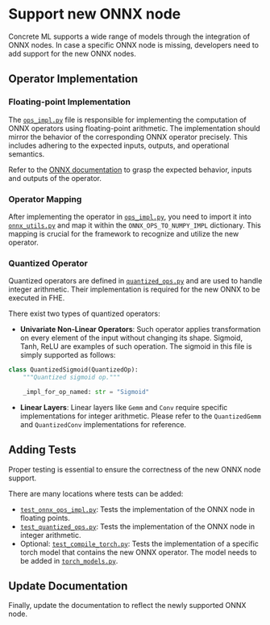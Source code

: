 # Support new ONNX node

Concrete ML supports a wide range of models through the integration of ONNX nodes. In case a specific ONNX node is missing, developers need to add support for the new ONNX nodes.

## Operator Implementation

### Floating-point Implementation

The [`ops_impl.py`](../../src/concrete/ml/onnx/ops_impl.py) file is responsible for implementing the computation of ONNX operators using floating-point arithmetic. The implementation should mirror the behavior of the corresponding ONNX operator precisely. This includes adhering to the expected inputs, outputs, and operational semantics.

Refer to the [ONNX documentation](https://github.com/onnx/onnx/blob/main/docs/Operators.md) to grasp the expected behavior, inputs and outputs of the operator.

### Operator Mapping

After implementing the operator in [`ops_impl.py`](../../src/concrete/ml/onnx/ops_impl.py), you need to import it into [`onnx_utils.py`](../../src/concrete/ml/onnx/onnx_utils.py) and map it within the `ONNX_OPS_TO_NUMPY_IMPL` dictionary. This mapping is crucial for the framework to recognize and utilize the new operator.

### Quantized Operator

Quantized operators are defined in [`quantized_ops.py`](../../src/concrete/ml/quantization/quantized_ops.py) and are used to handle integer arithmetic. Their implementation is required for the new ONNX to be executed in FHE.

There exist two types of quantized operators:

* **Univariate Non-Linear Operators**: Such operator applies transformation on every element of the input without changing its shape. Sigmoid, Tanh, ReLU are examples of such operation. The sigmoid in this file is simply supported as follows:

```python
class QuantizedSigmoid(QuantizedOp):
    """Quantized sigmoid op."""

    _impl_for_op_named: str = "Sigmoid"
```

* **Linear Layers**: Linear layers like `Gemm` and `Conv` require specific implementations for integer arithmetic. Please refer to the `QuantizedGemm` and `QuantizedConv` implementations for reference.

## Adding Tests

Proper testing is essential to ensure the correctness of the new ONNX node support.

There are many locations where tests can be added:

* [`test_onnx_ops_impl.py`](../../tests/onnx/test_onnx_ops_impl.py): Tests the implementation of the ONNX node in floating points.
* [`test_quantized_ops.py`](../../tests/quantization/test_quantized_ops.py): Tests the implementation of the ONNX node in integer arithmetic.
* Optional: [`test_compile_torch.py`](../../tests/torch/test_compile_torch.py): Tests the implementation of a specific torch model that contains the new ONNX operator. The model needs to be added in [`torch_models.py`](../../src/concrete/ml/pytest/torch_models.py).

## Update Documentation

Finally, update the documentation to reflect the newly supported ONNX node.
